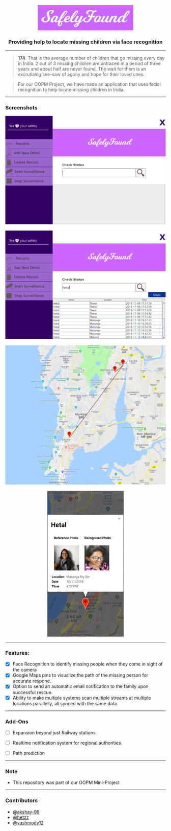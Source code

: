 <p align="center">
  <a href="" rel="noopener">
 <img width=300px src="./assets/logo.png" alt="SafelyFound-Logo"></a>
</p>

<h3 align="center">Providing help to locate missing children via face recognition</h3>



------------------------------------------

> **174**. That is the average number of children that go missing every day in India. 2 out of 3 missing children are untraced in a period of three years and about half are never found. The wait for them is an excrutiaing see-saw of agony and hope for their loved ones.

> For our OOPM Project, we have made an application that uses facial recognition to help locate missing children in India.




------------------------------------------
### Screenshots

<div align = "center">
<img src="./assets/ss1.png" width=640px/>
<br/><br/>
<img src="./assets/ss2.png" width=640px/>
<br/><br/>
<img src="./assets/ss3.png" width=640px/>
<br/><br/>
<img src="./assets/ss4.png" width=240px/>
</div>

-----------------------------------------

### Features:

- [x] Face Recognition to identify missing people when they come in sight of the camera
- [x] Google Maps pins to visualize the path of the missing person for accurate respone.
- [x] Option to send an automatic email notification to the family upon successful rescue.  
- [x] Ability to make multiple systems scan multiple streams at multiple locations parallelly, all synced with the same data.

------------------------------------------
### Add-Ons

- [ ] Expansion beyond just Railway stations
- [ ] Realtime notification system for regional authorities.
- [ ] Path prediction


------------------------------------------




### Note

- This repository was part of our OOPM Mini-Project


------------------------------------------
### Contributors

- [@akshay-99](https://github.com/akshay-99)
- [@hetzz](https://github.com/hetzz)
- [@yashmody12](https://github.com/yashmody12)
